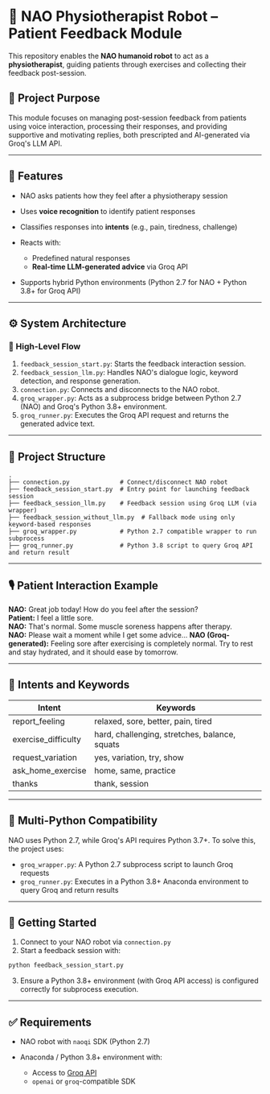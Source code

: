 ﻿# 🤖 NAO Physiotherapist Robot – Patient Feedback Module

This repository enables the **NAO humanoid robot** to act as a **physiotherapist**, guiding patients through exercises and collecting their feedback post-session.

## 🧩 Project Purpose

This module focuses on managing post-session feedback from patients using voice interaction, processing their responses, and providing supportive and motivating replies, both prescripted and AI-generated via Groq's LLM API.

---

## 💬 Features

- NAO asks patients how they feel after a physiotherapy session
- Uses **voice recognition** to identify patient responses
- Classifies responses into **intents** (e.g., pain, tiredness, challenge)
- Reacts with:

  - Predefined natural responses
  - **Real-time LLM-generated advice** via Groq API

- Supports hybrid Python environments (Python 2.7 for NAO + Python 3.8+ for Groq API)

---

## ⚙️ System Architecture

### 🧠 High-Level Flow

1. `feedback_session_start.py`: Starts the feedback interaction session.
2. `feedback_session_llm.py`: Handles NAO's dialogue logic, keyword detection, and response generation.
3. `connection.py`: Connects and disconnects to the NAO robot.
4. `groq_wrapper.py`: Acts as a subprocess bridge between Python 2.7 (NAO) and Groq's Python 3.8+ environment.
5. `groq_runner.py`: Executes the Groq API request and returns the generated advice text.

---

## 📂 Project Structure

```
.
├── connection.py              # Connect/disconnect NAO robot
├── feedback_session_start.py  # Entry point for launching feedback session
├── feedback_session_llm.py    # Feedback session using Groq LLM (via wrapper)
├── feedback_session_without_llm.py  # Fallback mode using only keyword-based responses
├── groq_wrapper.py            # Python 2.7 compatible wrapper to run subprocess
├── groq_runner.py             # Python 3.8 script to query Groq API and return result
```

---

## 🎙️ Patient Interaction Example

**NAO:** Great job today! How do you feel after the session? <br/>
**Patient:** I feel a little sore. <br/>
**NAO:** That's normal. Some muscle soreness happens after therapy. <br/>
**NAO:** Please wait a moment while I get some advice...
**NAO (Groq-generated):** Feeling sore after exercising is completely normal. Try to rest and stay hydrated, and it should ease by tomorrow. <br/>

---

## 🧠 Intents and Keywords

| Intent              | Keywords                                      |
| ------------------- | --------------------------------------------- |
| report_feeling      | relaxed, sore, better, pain, tired            |
| exercise_difficulty | hard, challenging, stretches, balance, squats |
| request_variation   | yes, variation, try, show                     |
| ask_home_exercise   | home, same, practice                          |
| thanks              | thank, session                                |

---

## 🔁 Multi-Python Compatibility

NAO uses Python 2.7, while Groq's API requires Python 3.7+. To solve this, the project uses:

- `groq_wrapper.py`: A Python 2.7 subprocess script to launch Groq requests
- `groq_runner.py`: Executes in a Python 3.8+ Anaconda environment to query Groq and return results

---

## 🚀 Getting Started

1. Connect to your NAO robot via `connection.py`
2. Start a feedback session with:

```bash
python feedback_session_start.py
```

3. Ensure a Python 3.8+ environment (with Groq API access) is configured correctly for subprocess execution.

---

## ✅ Requirements

- NAO robot with `naoqi` SDK (Python 2.7)
- Anaconda / Python 3.8+ environment with:

  - Access to [Groq API](https://groq.com/)
  - `openai` or `groq`-compatible SDK
